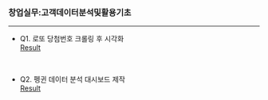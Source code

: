 ### 창업실무:고객데이터분석및활용기초

<hr>

* Q1. 로또 당첨번호 크롤링 후 시각화 <br>
[Result](https://jmson8.github.io/HYU_DS/Q1_Lotto.html)

<br>

* Q2. 펭귄 데이터 분석 대시보드 제작<br>
[Result](https://jmson8.shinyapps.io/Q2_Penguins/)

